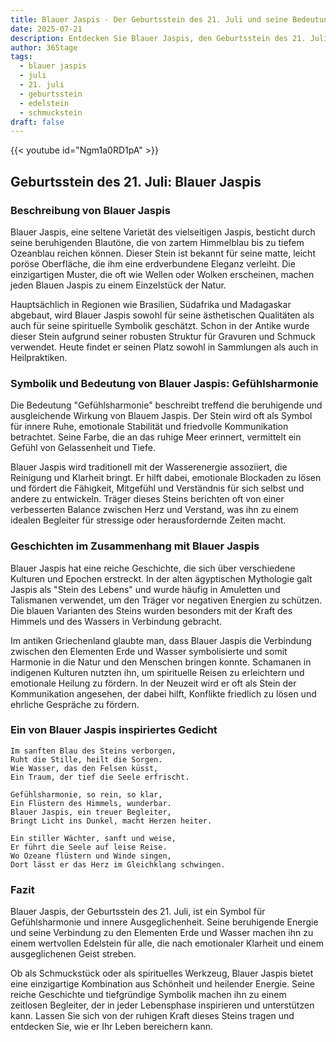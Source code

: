 ```yaml
---
title: Blauer Jaspis - Der Geburtsstein des 21. Juli und seine Bedeutung
date: 2025-07-21
description: Entdecken Sie Blauer Jaspis, den Geburtsstein des 21. Juli, der Gefühlsharmonie symbolisiert. Seine Symbolik und Geschichte werden Sie inspirieren.
author: 365tage
tags:
  - blauer jaspis
  - juli
  - 21. juli
  - geburtsstein
  - edelstein
  - schmuckstein
draft: false
---
```


{{< youtube id="Ngm1a0RD1pA" >}}

## Geburtsstein des 21. Juli: Blauer Jaspis

### Beschreibung von Blauer Jaspis

Blauer Jaspis, eine seltene Varietät des vielseitigen Jaspis, besticht durch seine beruhigenden Blautöne, die von zartem Himmelblau bis zu tiefem Ozeanblau reichen können. Dieser Stein ist bekannt für seine matte, leicht poröse Oberfläche, die ihm eine erdverbundene Eleganz verleiht. Die einzigartigen Muster, die oft wie Wellen oder Wolken erscheinen, machen jeden Blauen Jaspis zu einem Einzelstück der Natur.

Hauptsächlich in Regionen wie Brasilien, Südafrika und Madagaskar abgebaut, wird Blauer Jaspis sowohl für seine ästhetischen Qualitäten als auch für seine spirituelle Symbolik geschätzt. Schon in der Antike wurde dieser Stein aufgrund seiner robusten Struktur für Gravuren und Schmuck verwendet. Heute findet er seinen Platz sowohl in Sammlungen als auch in Heilpraktiken.

### Symbolik und Bedeutung von Blauer Jaspis: Gefühlsharmonie

Die Bedeutung "Gefühlsharmonie" beschreibt treffend die beruhigende und ausgleichende Wirkung von Blauem Jaspis. Der Stein wird oft als Symbol für innere Ruhe, emotionale Stabilität und friedvolle Kommunikation betrachtet. Seine Farbe, die an das ruhige Meer erinnert, vermittelt ein Gefühl von Gelassenheit und Tiefe.

Blauer Jaspis wird traditionell mit der Wasserenergie assoziiert, die Reinigung und Klarheit bringt. Er hilft dabei, emotionale Blockaden zu lösen und fördert die Fähigkeit, Mitgefühl und Verständnis für sich selbst und andere zu entwickeln. Träger dieses Steins berichten oft von einer verbesserten Balance zwischen Herz und Verstand, was ihn zu einem idealen Begleiter für stressige oder herausfordernde Zeiten macht.

### Geschichten im Zusammenhang mit Blauer Jaspis

Blauer Jaspis hat eine reiche Geschichte, die sich über verschiedene Kulturen und Epochen erstreckt. In der alten ägyptischen Mythologie galt Jaspis als "Stein des Lebens" und wurde häufig in Amuletten und Talismanen verwendet, um den Träger vor negativen Energien zu schützen. Die blauen Varianten des Steins wurden besonders mit der Kraft des Himmels und des Wassers in Verbindung gebracht.

Im antiken Griechenland glaubte man, dass Blauer Jaspis die Verbindung zwischen den Elementen Erde und Wasser symbolisierte und somit Harmonie in die Natur und den Menschen bringen konnte. Schamanen in indigenen Kulturen nutzten ihn, um spirituelle Reisen zu erleichtern und emotionale Heilung zu fördern. In der Neuzeit wird er oft als Stein der Kommunikation angesehen, der dabei hilft, Konflikte friedlich zu lösen und ehrliche Gespräche zu fördern.

### Ein von Blauer Jaspis inspiriertes Gedicht

```
Im sanften Blau des Steins verborgen,  
Ruht die Stille, heilt die Sorgen.  
Wie Wasser, das den Felsen küsst,  
Ein Traum, der tief die Seele erfrischt.  

Gefühlsharmonie, so rein, so klar,  
Ein Flüstern des Himmels, wunderbar.  
Blauer Jaspis, ein treuer Begleiter,  
Bringt Licht ins Dunkel, macht Herzen heiter.  

Ein stiller Wächter, sanft und weise,  
Er führt die Seele auf leise Reise.  
Wo Ozeane flüstern und Winde singen,  
Dort lässt er das Herz im Gleichklang schwingen.  
```

### Fazit

Blauer Jaspis, der Geburtsstein des 21. Juli, ist ein Symbol für Gefühlsharmonie und innere Ausgeglichenheit. Seine beruhigende Energie und seine Verbindung zu den Elementen Erde und Wasser machen ihn zu einem wertvollen Edelstein für alle, die nach emotionaler Klarheit und einem ausgeglichenen Geist streben.

Ob als Schmuckstück oder als spirituelles Werkzeug, Blauer Jaspis bietet eine einzigartige Kombination aus Schönheit und heilender Energie. Seine reiche Geschichte und tiefgründige Symbolik machen ihn zu einem zeitlosen Begleiter, der in jeder Lebensphase inspirieren und unterstützen kann. Lassen Sie sich von der ruhigen Kraft dieses Steins tragen und entdecken Sie, wie er Ihr Leben bereichern kann.